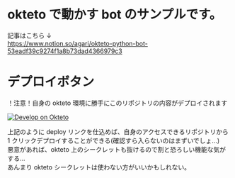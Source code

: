 # okteto で動かす bot のサンプルです。

記事はこちら ↓  
https://www.notion.so/agari/okteto-python-bot-53eadf39c9274f1a8b73dad4366979c3

# デプロイボタン

！注意！自身の okteto 環境に勝手にこのリポジトリの内容がデプロイされます

<a href="https://cloud.okteto.com/deploy?repository=https://github.com/agarichan/btc-alert-test&branch=main">
  <img src="https://okteto.com/develop-okteto.svg" alt="Develop on Okteto">
</a>

上記のように deploy リンクを仕込めば、自身のアクセスできるリポジトリから 1 クリックデプロイすることができる(確認すら入らないのはまずいでしょ...)  
悪意があれば、okteto 上のシークレットも抜けるので割と恐ろしい機能な気がする...  
あんまり okteto シークレットは使わない方がいいかもしれない。
